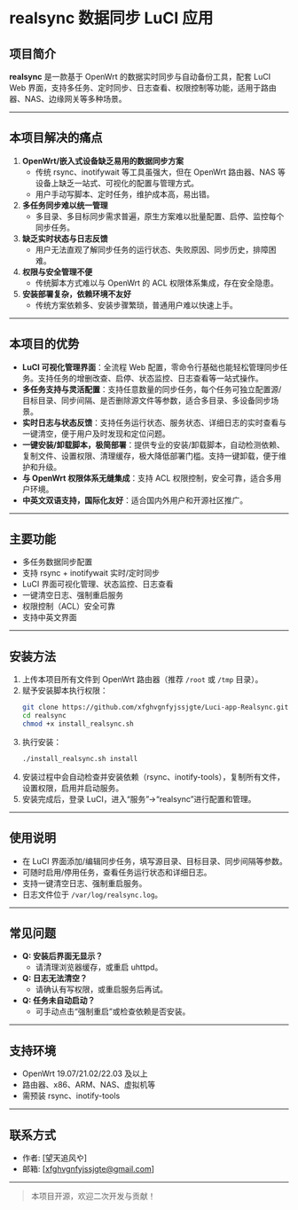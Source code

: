 # realsync 数据同步 LuCI 应用

## 项目简介

**realsync** 是一款基于 OpenWrt 的数据实时同步与自动备份工具，配套 LuCI Web 界面，支持多任务、定时同步、日志查看、权限控制等功能，适用于路由器、NAS、边缘网关等多种场景。

---

## 本项目解决的痛点

1. **OpenWrt/嵌入式设备缺乏易用的数据同步方案**
   - 传统 rsync、inotifywait 等工具虽强大，但在 OpenWrt 路由器、NAS 等设备上缺乏一站式、可视化的配置与管理方式。
   - 用户手动写脚本、定时任务，维护成本高，易出错。
2. **多任务同步难以统一管理**
   - 多目录、多目标同步需求普遍，原生方案难以批量配置、启停、监控每个同步任务。
3. **缺乏实时状态与日志反馈**
   - 用户无法直观了解同步任务的运行状态、失败原因、同步历史，排障困难。
4. **权限与安全管理不便**
   - 传统脚本方式难以与 OpenWrt 的 ACL 权限体系集成，存在安全隐患。
5. **安装部署复杂，依赖环境不友好**
   - 传统方案依赖多、安装步骤繁琐，普通用户难以快速上手。

---

## 本项目的优势

- **LuCI 可视化管理界面**：全流程 Web 配置，零命令行基础也能轻松管理同步任务。支持任务的增删改查、启停、状态监控、日志查看等一站式操作。
- **多任务支持与灵活配置**：支持任意数量的同步任务，每个任务可独立配置源/目标目录、同步间隔、是否删除源文件等参数，适合多目录、多设备同步场景。
- **实时日志与状态反馈**：支持任务运行状态、服务状态、详细日志的实时查看与一键清空，便于用户及时发现和定位问题。
- **一键安装/卸载脚本，极简部署**：提供专业的安装/卸载脚本，自动检测依赖、复制文件、设置权限、清理缓存，极大降低部署门槛。支持一键卸载，便于维护和升级。
- **与 OpenWrt 权限体系无缝集成**：支持 ACL 权限控制，安全可靠，适合多用户环境。
- **中英文双语支持，国际化友好**：适合国内外用户和开源社区推广。

---

## 主要功能

- 多任务数据同步配置
- 支持 rsync + inotifywait 实时/定时同步
- LuCI 界面可视化管理、状态监控、日志查看
- 一键清空日志、强制重启服务
- 权限控制（ACL）安全可靠
- 支持中英文界面

---

## 安装方法

1. 上传本项目所有文件到 OpenWrt 路由器（推荐 `/root` 或 `/tmp` 目录）。
2. 赋予安装脚本执行权限：
   ```sh
   git clone https://github.com/xfghvgnfyjssjgte/Luci-app-Realsync.git
   cd realsync
   chmod +x install_realsync.sh
   ```
3. 执行安装：
   ```sh
   ./install_realsync.sh install
   ```
4. 安装过程中会自动检查并安装依赖（rsync、inotify-tools），复制所有文件，设置权限，启用并启动服务。
5. 安装完成后，登录 LuCI，进入“服务”->“realsync”进行配置和管理。

---

## 使用说明

- 在 LuCI 界面添加/编辑同步任务，填写源目录、目标目录、同步间隔等参数。
- 可随时启用/停用任务，查看任务运行状态和详细日志。
- 支持一键清空日志、强制重启服务。
- 日志文件位于 `/var/log/realsync.log`。

---

## 常见问题

- **Q: 安装后界面无显示？**
  - 请清理浏览器缓存，或重启 uhttpd。
- **Q: 日志无法清空？**
  - 请确认有写权限，或重启服务后再试。
- **Q: 任务未自动启动？**
  - 可手动点击“强制重启”或检查依赖是否安装。

---

## 支持环境

- OpenWrt 19.07/21.02/22.03 及以上
- 路由器、x86、ARM、NAS、虚拟机等
- 需预装 rsync、inotify-tools

---

## 联系方式

- 作者: [望天追风や]
- 邮箱: [xfghvgnfyjssjgte@gmail.com]

---

> 本项目开源，欢迎二次开发与贡献！



